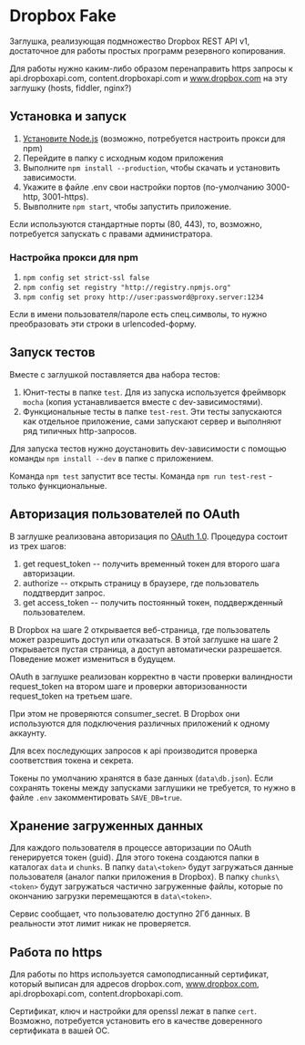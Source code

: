# Dropbox Fake

Заглушка, реализующая подмножество Dropbox REST API v1, достаточное для
работы простых программ резервного копирования.

Для работы нужно каким-либо образом перенаправить https запросы к
api.dropboxapi.com, content.dropboxapi.com и www.dropbox.com
на эту заглушку (hosts, fiddler, nginx?)

## Установка и запуск
1. [Установите Node.js][] (возможно, потребуется настроить прокси для npm)
2. Перейдите в папку с исходным кодом приложения
3. Выполните `npm install --production`, чтобы скачать и установить зависимости.
4. Укажите в файле .env свои настройки портов (по-умолчанию 3000-http, 3001-https).
5. Вывполните `npm start`, чтобы запустить приложение.

Если используются стандартные порты (80, 443), то, возможно, потребуется
запускать с правами администратора.

### Настройка прокси для npm
1. `npm config set strict-ssl false`
2. `npm config set registry "http://registry.npmjs.org"`
3. `npm config set proxy http://user:password@proxy.server:1234`

Если в имени пользователя/пароле есть спец.символы,
то нужно преобразовать эти строки в urlencoded-форму.

## Запуск тестов
Вместе с заглушкой поставляется два набора тестов:
1. Юнит-тесты в папке `test`. Для из запуска используется фреймворк `mocha`
(копия устанавливается вместе с dev-зависимостями).
2. Функциональные тесты в папке `test-rest`. Эти тесты запускаются
как отдельное приложение, сами запускают сервер и выполняют ряд типичных
http-запросов.

Для запуска тестов нужно доустановить dev-зависимости с помощью команды
`npm install --dev` в папке с приложением.

Команда `npm test` запустит все тесты. Команда `npm run test-rest` - только функциональные.

## Авторизация пользователей по OAuth
В заглушке реализована авторизация по [OAuth 1.0][]. Процедура состоит из трех шагов:
1. get request_token -- получить временный токен для второго шага авторизации.
2. authorize -- открыть страницу в браузере, где пользователь поддтвердит запрос.
3. get access_token -- получить постоянный токен, поддвержденный пользователем.

В Dropbox на шаге 2 открывается веб-страница, где пользователь может
разрешить доступ или отказаться. В этой заглушке на шаге 2 открывается пустая
страница, а доступ автоматически разрешается.
Поведение может измениться в будущем.

OAuth в заглушке реализован корректно в части проверки валиндности request_token
на втором шаге и проверки авторизованности request_token на третьем шаге.

При этом не проверяются consumer_secret. В Dropbox они используются для
подключения различных приложений к одному аккаунту.

Для всех последующих запросов к api производится проверка соответствия токена
и секрета.

Токены по умолчанию хранятся в базе данных (`data\db.json`).
Если сохранять токены между запусками заглушики не требуется,
то нужно в файле `.env` закомментировать `SAVE_DB=true`.

## Хранение загруженных данных
Для каждого пользователя в процессе авторизации по OAuth генерируется
токен (guid). Для этого токена создаются папки в каталогах `data` и `chunks`.
В папку `data\<token>` будут загружаться данные пользователя
(аналог папки приложения в Dropbox). В папку `chunks\<token>` будут загружаться
частично загруженные файлы, которые по окончанию загрузки перемещаются в
`data\<token>`.

Сервис сообщает, что пользователю доступно 2Гб данных. В реальности этот лимит
никак не проверяется.

## Работа по https
Для работы по https используется самоподписанный сертификат,
который выписан для адресов dropbox.com, www.dropbox.com,
api.dropboxapi.com, content.dropboxapi.com.

Сертификат, ключ и настройки для openssl лежат в папке `cert`.
Возможно, потребуется установить его в качестве доверенного сертификата
в вашей ОС.

[Установите Node.js]: https://nodejs.org/en/download/
[OAuth 1.0]: http://oauth.net/core/1.0/
